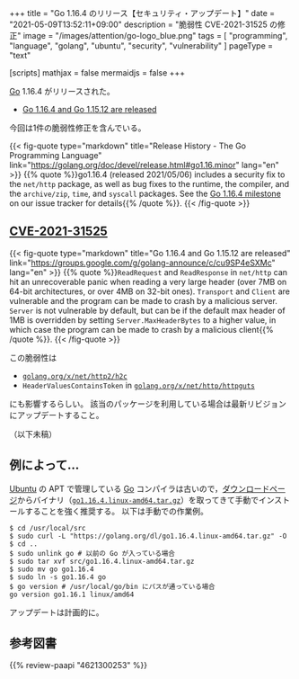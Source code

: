 +++
title = "Go 1.16.4 のリリース【セキュリティ・アップデート】"
date =  "2021-05-09T13:52:11+09:00"
description = "脆弱性 CVE-2021-31525 の修正"
image = "/images/attention/go-logo_blue.png"
tags  = [ "programming", "language", "golang", "ubuntu", "security", "vulnerability" ]
pageType = "text"

[scripts]
  mathjax = false
  mermaidjs = false
+++

[Go] 1.16.4 がリリースされた。

- [Go 1.16.4 and Go 1.15.12 are released](https://groups.google.com/g/golang-announce/c/cu9SP4eSXMc)

今回は1件の脆弱性修正を含んでいる。

{{< fig-quote type="markdown" title="Release History - The Go Programming Language" link="https://golang.org/doc/devel/release.html#go1.16.minor" lang="en" >}}
{{% quote %}}go1.16.4 (released 2021/05/06) includes a security fix to the `net/http` package, as well as bug fixes to the runtime, the compiler, and the `archive/zip`, `time`, and `syscall` packages. See the [Go 1.16.4 milestone](https://github.com/golang/go/issues?q=milestone%3AGo1.16.4+label%3ACherryPickApproved) on our issue tracker for details{{% /quote %}}.
{{< /fig-quote >}}

## [CVE-2021-31525]

{{< fig-quote type="markdown" title="Go 1.16.4 and Go 1.15.12 are released" link="https://groups.google.com/g/golang-announce/c/cu9SP4eSXMc" lang="en" >}}
{{% quote %}}`ReadRequest` and `ReadResponse` in `net/http` can hit an unrecoverable panic when reading a very large header (over 7MB on 64-bit architectures, or over 4MB on 32-bit ones). `Transport` and `Client` are vulnerable and the program can be made to crash by a malicious server.  `Server` is not vulnerable by default, but can be if the default max header of 1MB is overridden by setting `Server.MaxHeaderBytes` to a higher value, in which case the program can be made to crash by a malicious client{{% /quote %}}.
{{< /fig-quote >}}

この脆弱性は

- [`golang.org/x/net/http2/h2c`](http://golang.org/x/net/http2/h2c)
- `HeaderValuesContainsToken` in [`golang.org/x/net/http/httpguts`](http://golang.org/x/net/http/httpguts)

にも影響するらしい。
該当のパッケージを利用している場合は最新リビジョンにアップデートすること。

（以下未稿）

## 例によって...

[Ubuntu] の APT で管理している [Go] コンパイラは古いので，[ダウンロードページ](https://golang.org/dl/ "Downloads - The Go Programming Language")からバイナリ（[`go1.16.4.linux-amd64.tar.gz`](https://golang.org/dl/go1.16.4.linux-amd64.tar.gz)）を取ってきて手動でインストールすることを強く推奨する。
以下は手動での作業例。

```text
$ cd /usr/local/src
$ sudo curl -L "https://golang.org/dl/go1.16.4.linux-amd64.tar.gz" -O
$ cd ..
$ sudo unlink go # 以前の Go が入っている場合
$ sudo tar xvf src/go1.16.4.linux-amd64.tar.gz
$ sudo mv go go1.16.4
$ sudo ln -s go1.16.4 go
$ go version # /usr/local/go/bin にパスが通っている場合
go version go1.16.1 linux/amd64
```

アップデートは計画的に。

[Go]: https://golang.org/ "The Go Programming Language"
[Ubuntu]: https://www.ubuntu.com/ "The leading operating system for PCs, IoT devices, servers and the cloud | Ubuntu"
[CVE-2021-31525]: https://nvd.nist.gov/vuln/detail/CVE-2021-31525

## 参考図書

{{% review-paapi "4621300253" %}} <!-- プログラミング言語Go -->
